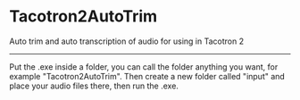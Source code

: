 # Tacotron2AutoTrim

Auto trim and auto transcription of audio for using in Tacotron 2

-----------------------------------------------------------------------------------------------------------------------------------------------------------------------------------

Put the .exe inside a folder, you can call the folder anything you want, for example "Tacotron2AutoTrim". Then create a new folder called "input" and place your audio files there, then run the .exe.
